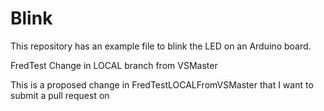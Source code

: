 # Blink

This repository has an example file to blink the LED on an Arduino board.

FredTest Change in LOCAL branch from VSMaster

This is a proposed change in FredTestLOCALFromVSMaster that I want to submit a pull request on
